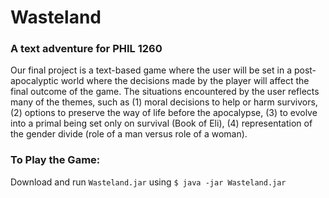 # Wasteland
### A text adventure for PHIL 1260

Our final project is a text-based game where the user will be set in a post-apocalyptic world where the decisions made by the player will affect the final outcome of the game. The situations encountered by the user reflects many of the themes, such as (1) moral decisions to help or harm survivors, (2) options to preserve the way of life before the apocalypse, (3) to evolve into a primal being set only on survival (Book of Eli), (4) representation of the gender divide (role of a man versus role of a woman).

### To Play the Game:

Download and run `Wasteland.jar` using `$ java -jar Wasteland.jar`